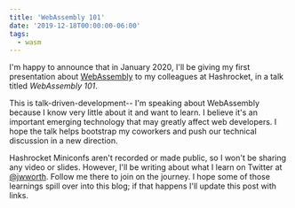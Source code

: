 ```yaml
---
title: 'WebAssembly 101'
date: '2019-12-18T00:00:00-06:00'
tags:
  - wasm
---
```


I'm happy to announce that in January 2020, I'll be giving my first
presentation about [WebAssembly](https://webassembly.org/) to my colleagues at
Hashrocket, in a talk titled *WebAssembly 101*.

This is talk-driven-development-- I'm speaking about WebAssembly
because I know very little about it and want to learn. I believe it's an
important emerging technology that may greatly affect web developers. I hope
the talk helps bootstrap my coworkers and push our technical discussion in a
new direction.

Hashrocket Miniconfs aren't recorded or made public, so I won't be sharing any
video or slides. However, I'll be writing about what I learn on Twitter at
[@jwworth](https://twitter.com/jwworth). Follow me there to join on the
journey. I hope some of those learnings spill over into this blog; if that
happens I'll update this post with links.
